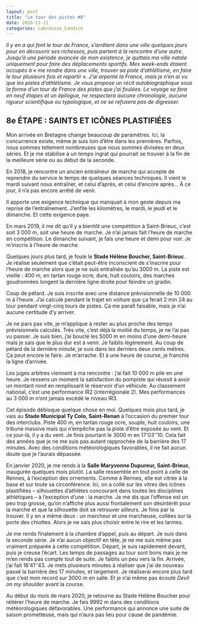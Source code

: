 ```yaml
---
layout: post
title: "Le tour des pistes #8"
date: 2020-11-11
categories: Labrousse_Candice
---
```


*Il y en a qui font le tour de France, s’arrêtent dans une ville quelques jours pour en découvrir ses richesses, puis partent à la rencontre d’une autre. Jusqu’à une période avancée de mon existence, je quittais ma ville natale uniquement pour faire des déplacements sportifs. Mes week-ends étaient occupés à « me rendre dans une ville, trouver sa piste d’athlétisme, en faire le tour plusieurs fois et repartir ». J’ai arpenté la France, mais je n’en ai vu que les pistes d’athlétisme. Je vous propose un récit autobiographique sous la forme d’un tour de France des pistes que j’ai foulées. Le voyage se fera en neuf étapes et un épilogue, ne respectera aucune chronologie, aucune rigueur scientifique ou typologique, et ne se refusera pas de digresser.*

## 8e ÉTAPE  : SAINTS ET ICÔNES PLASTIFIÉES

Mon arrivée en Bretagne change beaucoup de paramètres. Ici, la concurrence existe, même je suis loin d’être dans les premières. Parfois, nous sommes tellement nombreuses que nous sommes divisées en deux séries. Et je me stabilise à un temps ingrat qui pourrait se trouver à la fin de la meilleure série ou au début de la seconde.

En 2018, je rencontre un ancien entraîneur de marche qui accepte de reprendre du service le temps de quelques séances techniques. Il vient le mardi suivant nous entraîner, et celui d’après, et celui d’encore après... À ce jour, il n’a pas encore arrêté de venir.

Il apporte une exigence technique qui manquait à mon geste depuis ma reprise de l’entraînement. J’enfile les kilomètres, le mardi, le jeudi et le dimanche. Et cette exigence paye.

En mars 2019, il me dit qu’il y a bientôt une compétition à Saint-Brieuc, c’est soit 3 000 m, soit une heure de marche. Je n’ai jamais fait l’heure de marche en compétition. Le dimanche suivant, je fais une heure et demi pour voir. Je m’inscris à l’heure de marche.

Quelques jours plus tard, je foule le **Stade Hélène Boucher, Saint-Brieuc**. Je réalise seulement que c’était peut-être inconscient de s’inscrire pour l’heure de marche alors que je ne suis entraînée qu’au 3000 m. La piste est vieille : 400 m, en tartan rouge ocre, dure, huit couloirs, des marches goudronnées longent la dernière ligne droite pour feindre un gradin.

Coup de pétard. Je suis inscrite avec une distance prévisionnelle de 10 000 m à l’heure. J’ai calculé pendant le trajet en voiture que ça ferait 2 min 24 au tour pendant vingt-cinq tours de pistes. Ça me paraît faisable, mais je n’ai aucune certitude d’y arriver.

Je ne pars pas vite, je m’applique à rester au plus proche des temps prévisionnels calculés. Très vite, c’est déjà la moitié du temps, je ne l’ai pas vu passer. Je suis bien, j’ai bouclé les 5000 m en moins d’une demi-heure mais je sais que le plus dur est à venir. Je faiblis légèrement. Au coup de pétard de la dernière minute, je suis dans les derniers deux cents mètres. Ça peut encore le faire. Je m’arrache. Et à une heure de course, je franchis la ligne d’arrivée.

Les juges arbitres viennent à ma rencontre : j’ai fait 10 000 m pile en une heure. Je ressens un moment la satisfaction du pompiste qui réussit à avoir un montant rond en remplissant le réservoir d’un véhicule. Au classement national, c’est une performance IR2 (interrégionale 2). Mes performances au 3 000 m n’ont jamais excédé le niveau IR3.

Cet épisode débloque quelque chose en moi. Quelques mois plus tard, je vais au **Stade Municipal Ty Colo, Saint-Renan** à l’occasion du premier tour des interclubs. Piste 400 m, en tartan rouge ocre, souple, huit couloirs, une tribune massive mais qui n’empêche pas la piste d’être exposée au vent. Et ce jour-là, il y a du vent. Je finis pourtant le 3000 m en 17'03''10. Cela fait des années que je ne me suis pas autant rapprochée de la barrière des 17 minutes. Avec des conditions météorologiques favorables, il ne fait aucun doute que je l’aurais dépassée.

En janvier 2020, je me rends à la **Salle Maryvonne Dupureur, Saint-Brieuc**, inaugurée quelques mois plutôt. La salle ressemble en tout point à celle de Rennes, à l’exception des ornements. Comme à Rennes, elle est vitrée à la base et sur toute sa circonférence. Ici, on a collé sur les vitres des icônes plastifiées – silhouettes d’athlètes concourant dans toutes les disciplines athlétiques – à l’exception d’une : la marche. Je me dis que l’offense est un peu trop grosse, qu’on n’affiche plus aussi frontalement son désintérêt pour la marche et que la silhouette doit se retrouver ailleurs. Je finis par la trouver. Il y en a même deux : un marcheur et une marcheuse, collées sur la porte des chiottes. Alors je ne sais plus choisir entre le rire et les larmes.

Je me rends finalement à la chambre d’appel, puis au départ. Je suis dans la seconde série. Je n’ai aucun objectif en tête, je ne me suis même pas vraiment préparée à cette compétition. Départ, je suis rapidement devant, puis je creuse l’écart. Les temps de passages au tour sont bons mais je ne m’en rends pas compte tout de suite. Je faiblis un peu vers la fin. Arrivée, j’ai fait 16'41''43. Je mets plusieurs minutes à réaliser que j’ai de nouveau passé la barrière des 17 minutes, et largement. Je réaliserai encore plus tard que c’est mon record sur 3000 m en salle. Et je n’ai même pas écouté  *Devil on my shoulder* avant la course.

Au début du mois de mars 2020, je retourne au Stade Hélène Boucher pour réitérer l’heure de marche. Je fais 9992 m dans des conditions météorologiques défavorables. Une performance qui annonce une suite de saison prometteuse, mais qui n’aura pas lieu pour cause de pandémie.